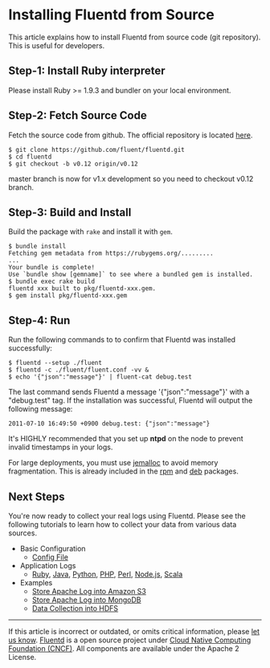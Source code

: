 # Installing Fluentd from Source

This article explains how to install Fluentd from source code (git
repository). This is useful for developers.


Step-1: Install Ruby interpreter
--------------------------------

Please install Ruby \>= 1.9.3 and bundler on your local environment.

Step-2: Fetch Source Code
-------------------------

Fetch the source code from github. The official repository is located
[here](http://github.com/fluent/fluentd/).

``` {.CodeRay}
$ git clone https://github.com/fluent/fluentd.git
$ cd fluentd
$ git checkout -b v0.12 origin/v0.12
```

master branch is now for v1.x development so you need to checkout v0.12
branch.

Step-3: Build and Install
-------------------------

Build the package with `rake` and install it with `gem`.

``` {.CodeRay}
$ bundle install
Fetching gem metadata from https://rubygems.org/.........
...
Your bundle is complete!
Use `bundle show [gemname]` to see where a bundled gem is installed.
$ bundle exec rake build
fluentd xxx built to pkg/fluentd-xxx.gem.
$ gem install pkg/fluentd-xxx.gem
```

Step-4: Run
-----------

Run the following commands to to confirm that Fluentd was installed
successfully:

``` {.CodeRay}
$ fluentd --setup ./fluent
$ fluentd -c ./fluent/fluent.conf -vv &
$ echo '{"json":"message"}' | fluent-cat debug.test
```

The last command sends Fluentd a message '{"json":"message"}' with a
"debug.test" tag. If the installation was successful, Fluentd will
output the following message:

``` {.CodeRay}
2011-07-10 16:49:50 +0900 debug.test: {"json":"message"}
```
It\'s HIGHLY recommended that you set up **ntpd** on the node to prevent
invalid timestamps in your logs.

For large deployments, you must use
[jemalloc](http://www.canonware.com/jemalloc/) to avoid memory
fragmentation. This is already included in the [rpm](/articles/install-by-rpm.md) and
[deb](/articles/install-by-deb.md) packages.

Next Steps
----------

You're now ready to collect your real logs using Fluentd. Please see the
following tutorials to learn how to collect your data from various data
sources.

-   Basic Configuration
    -   [Config File](/articles/config-file.md)
-   Application Logs
    -   [Ruby](/articles/ruby.md), [Java](/articles/java.md), [Python](/articles/python.md), [PHP](/articles/php.md),
        [Perl](/articles/perl.md), [Node.js](/articles/nodejs.md), [Scala](/articles/scala.md)
-   Examples
    -   [Store Apache Log into Amazon S3](/articles/apache-to-s3.md)
    -   [Store Apache Log into MongoDB](/articles/apache-to-mongodb.md)
    -   [Data Collection into HDFS](/articles/http-to-hdfs.md)


------------------------------------------------------------------------

If this article is incorrect or outdated, or omits critical information,
please [let us know](https://github.com/fluent/fluentd-docs/issues?state=open).
[Fluentd](http://www.fluentd.org/) is a open source project under [Cloud
Native Computing Foundation (CNCF)](https://cncf.io/). All components
are available under the Apache 2 License.
